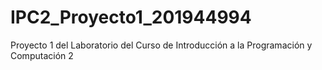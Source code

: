 # IPC2_Proyecto1_201944994

Proyecto 1 del Laboratorio del Curso de Introducción a la Programación y Computación 2
